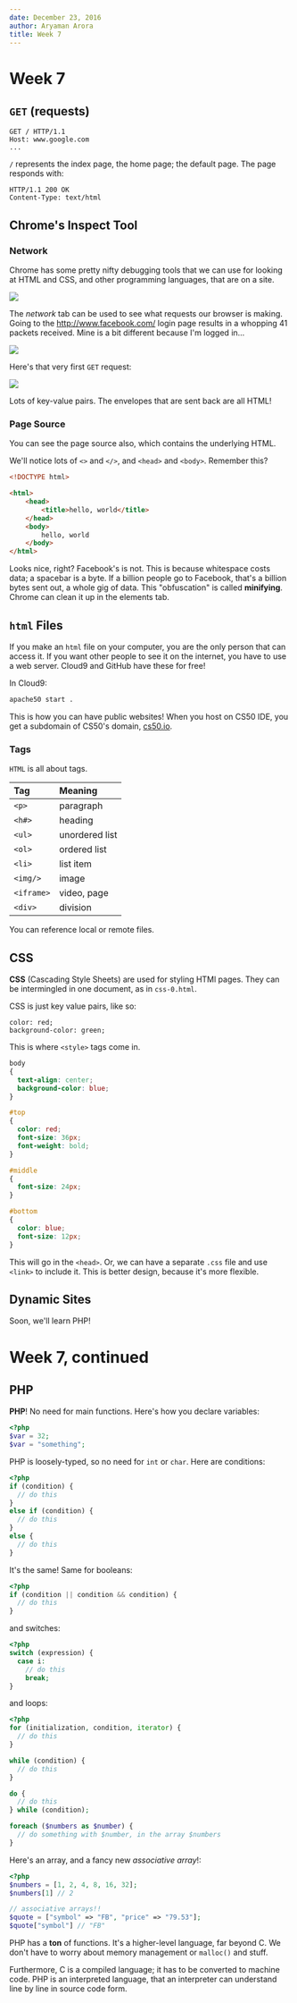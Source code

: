 ```yaml
---
date: December 23, 2016
author: Aryaman Arora
title: Week 7
---
```


# Week 7

## `GET` (requests)

```
GET / HTTP/1.1
Host: www.google.com
...
```

`/` represents the index page, the home page; the default page. The page responds with:

```
HTTP/1.1 200 OK
Content-Type: text/html
```

## Chrome's Inspect Tool

### Network

Chrome has some pretty nifty debugging tools that we can use for looking at HTML and CSS, and other programming languages, that are on a site.

![](images/google-inspector.png)

The *network* tab can be used to see what requests our browser is making. Going to the http://www.facebook.com/ login page results in a whopping 41 packets received. Mine is a bit different because I'm logged in...

![](images/facebook-get.png)

Here's that very first `GET` request:

![](images/first-req.png)

Lots of key-value pairs. The envelopes that are sent back are all HTML!

### Page Source
You can see the page source also, which contains the underlying HTML.

We'll notice lots of `<>` and `</>`, and `<head>` and `<body>`. Remember this?

```html
<!DOCTYPE html>

<html>
    <head>
        <title>hello, world</title>
    </head>
    <body>
        hello, world
    </body>
</html>
```

Looks nice, right? Facebook's is not. This is because whitespace costs data; a spacebar is a byte. If a billion people go to Facebook, that's a billion bytes sent out, a whole gig of data. This "obfuscation" is called **minifying**. Chrome can clean it up in the elements tab.

## `html` Files

If you make an `html` file on your computer, you are the only person that can access it. If you want other people to see it on the internet, you have to use a web server. Cloud9 and GitHub have these for free!

In Cloud9:

```bash
apache50 start .
```

This is how you can have public websites! When you host on CS50 IDE, you get a subdomain of CS50's domain, [cs50.io](http://www.cs50.io).

### Tags
`HTML` is all about tags.

| Tag        | Meaning   |
| :--------- | :-------- |
| `<p>`      | paragraph |
| `<h#>`     | heading   |
| `<ul>`     | unordered list |
| `<ol>`     | ordered list |
| `<li>`     | list item |
| `<img/>`   | image     |
| `<iframe>` | video, page |
| `<div>`    | division |

You can reference local or remote files.

## CSS

**CSS** (Cascading Style Sheets) are used for styling HTMl pages. They can be intermingled in one document, as in `css-0.html`.

CSS is just key value pairs, like so:

```
color: red;
background-color: green;
```

This is where `<style>` tags come in.

```css
body
{
  text-align: center;
  background-color: blue;
}

#top
{
  color: red;
  font-size: 36px;
  font-weight: bold;
}

#middle
{
  font-size: 24px;
}

#bottom
{
  color: blue;
  font-size: 12px;
}
```

This will go in the `<head>`. Or, we can have a separate `.css` file and use `<link>` to include it. This is better design, because it's more flexible.

## Dynamic Sites
Soon, we'll learn PHP!

# Week 7, continued

## PHP

**PHP**! No need for main functions. Here's how you declare variables:

```php
<?php
$var = 32;
$var = "something";
```

PHP is loosely-typed, so no need for `int` or `char`. Here are conditions:

```php
<?php
if (condition) {
  // do this
}
else if (condition) {
  // do this
}
else {
  // do this
}
```

It's the same! Same for booleans:

```php
<?php
if (condition || condition && condition) {
  // do this
}
```

and switches:

```php
<?php
switch (expression) {
  case i:
    // do this
    break;
}
```

and loops:

```php
<?php
for (initialization, condition, iterator) {
  // do this
}

while (condition) {
  // do this
}

do {
  // do this
} while (condition);

foreach ($numbers as $number) {
  // do something with $number, in the array $numbers
}
```

Here's an array, and a fancy new *associative array*!:

```php
<?php
$numbers = [1, 2, 4, 8, 16, 32];
$numbers[1] // 2

// associative arrays!!
$quote = ["symbol" => "FB", "price" => "79.53"];
$quote["symbol"] // "FB"
```

PHP has a **ton** of functions. It's a higher-level language, far beyond C. We don't have to worry about memory management or `malloc()` and stuff.

Furthermore, C is a compiled language; it has to be converted to machine code. PHP is an interpreted language, that an interpreter can understand line by line in source code form.
